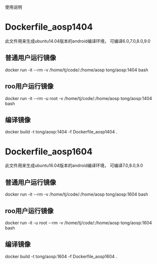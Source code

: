 使用说明


# Dockerfile_aosp1404
此文件用来生成ubuntu14.04版本的android编译环境， 可编译6.0,7.0,8.0,9.0

## 普通用户运行镜像
docker run -it --rm  -v /home/tj/code/:/home/aosp tong/aosp:1404 bash

## roo用户运行镜像
docker run -it --rm -u root -v /home/tj/code/:/home/aosp tong/aosp:1404 bash

## 编译镜像
docker build -t tong/aosp:1404 -f Dockerfile_aosp1404 .


# Dockerfile_aosp1604
此文件用来生成ubuntu16.04版本的android编译环境， 可编译7.0,8.0,9.0

## 普通用户运行镜像
docker run -it --rm -v /home/tj/code/:/home/aosp tong/aosp:1604 bash

## roo用户运行镜像
docker run -it -u root --rm -v /home/tj/code/:/home/aosp tong/aosp:1604 bash

## 编译镜像
docker build -t tong/aosp:1604 -f Dockerfile_aosp1604 .

